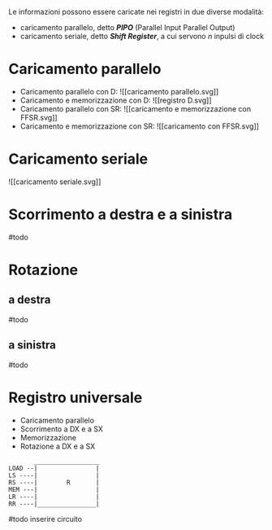 Le informazioni possono essere caricate nei registri in due diverse modalità:
- caricamento parallelo, detto ***PIPO*** (Parallel Input Parallel Output)
- caricamento seriale, detto ***Shift Register***, a cui servono $n$ inpulsi di clock

# Caricamento parallelo
- Caricamento parallelo con D:
![[caricamento parallelo.svg]]
- Caricamento e memorizzazione con D:
![[registro D.svg]]
- Caricamento parallelo con SR:
![[caricamento e memorizzazione con FFSR.svg]]
- Caricamento e memorizzazione con SR:
![[caricamento con FFSR.svg]]
# Caricamento seriale
![[caricamento seriale.svg]]



# Scorrimento a destra e a sinistra
#todo

# Rotazione
## a destra
#todo
## a sinistra
#todo
# Registro universale
- Caricamento parallelo
- Scorrimento a DX e a SX
- Memorizzazione
- Rotazione a DX e a SX

```
       __________________
LOAD --|                |
LS ----|                |
RS ----|        R       |
MEM ---|                |
LR ----|                |
RR ----|________________|

```
#todo inserire circuito